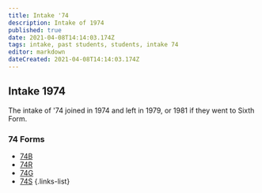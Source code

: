 ```yaml
---
title: Intake '74
description: Intake of 1974
published: true
date: 2021-04-08T14:14:03.174Z
tags: intake, past students, students, intake 74
editor: markdown
dateCreated: 2021-04-08T14:14:03.174Z
---
```


## Intake 1974
The intake of '74 joined in 1974 and left in 1979, or 1981 if they went to Sixth Form.

### 74 Forms
- [74B](/students/past/intake-74/b)
- [74R](/students/past/intake-74/r)
- [74G](/students/past/intake-74/g)
- [74S](/students/past/intake-74/s)
{.links-list}